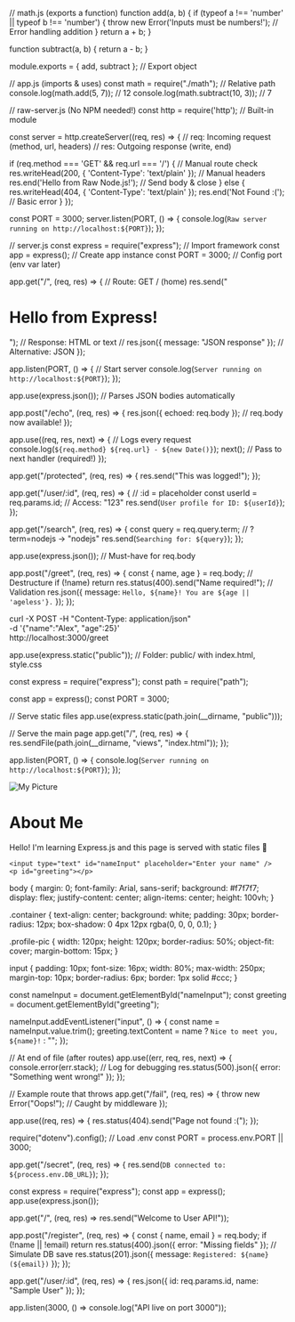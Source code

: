 <!-- Modules -->

// math.js (exports a function)
function add(a, b) {
if (typeof a !== 'number' || typeof b !== 'number') {
throw new Error('Inputs must be numbers!'); // Error handling addition
}
return a + b;
}

function subtract(a, b) {
return a - b;
}

module.exports = { add, subtract }; // Export object

// app.js (imports & uses)
const math = require("./math"); // Relative path
console.log(math.add(5, 7)); // 12
console.log(math.subtract(10, 3)); // 7

<!-- Raw-server -->

// raw-server.js (No NPM needed!)
const http = require('http'); // Built-in module

const server = http.createServer((req, res) => {
// req: Incoming request (method, url, headers)
// res: Outgoing response (write, end)

if (req.method === 'GET' && req.url === '/') {
// Manual route check
res.writeHead(200, { 'Content-Type': 'text/plain' }); // Manual headers
res.end('Hello from Raw Node.js!'); // Send body & close
} else {
res.writeHead(404, { 'Content-Type': 'text/plain' });
res.end('Not Found :('); // Basic error
}
});

const PORT = 3000;
server.listen(PORT, () => {
console.log(`Raw server running on http://localhost:${PORT}`);
});

<!-- Express -->

// server.js
const express = require("express"); // Import framework
const app = express(); // Create app instance
const PORT = 3000; // Config port (env var later)

app.get("/", (req, res) => { // Route: GET / (home)
res.send("<h1>Hello from Express!</h1>"); // Response: HTML or text
// res.json({ message: "JSON response" }); // Alternative: JSON
});

app.listen(PORT, () => { // Start server
console.log(`Server running on http://localhost:${PORT}`);
});

<!-- middlewares -->

app.use(express.json()); // Parses JSON bodies automatically

app.post("/echo", (req, res) => {
res.json({ echoed: req.body }); // req.body now available!
});

app.use((req, res, next) => { // Logs every request
console.log(`${req.method} ${req.url} - ${new Date()}`);
next(); // Pass to next handler (required!)
});

app.get("/protected", (req, res) => {
res.send("This was logged!");
});

<!-- Handling get Request -->

app.get("/user/:id", (req, res) => { // :id = placeholder
const userId = req.params.id; // Access: "123"
res.send(`User profile for ID: ${userId}`);
});

app.get("/search", (req, res) => {
const query = req.query.term; // ?term=nodejs → "nodejs"
res.send(`Searching for: ${query}`);
});

<!-- Handling post request -->

app.use(express.json()); // Must-have for req.body

app.post("/greet", (req, res) => {
const { name, age } = req.body; // Destructure
if (!name) return res.status(400).send("Name required!"); // Validation
res.json({ message: `Hello, ${name}! You are ${age || 'ageless'}.` });
});

curl -X POST -H "Content-Type: application/json" \
 -d '{"name":"Alex", "age":25}' \
 http://localhost:3000/greet

<!-- Serving static files -->

app.use(express.static("public")); // Folder: public/ with index.html, style.css

const express = require("express");
const path = require("path");

const app = express();
const PORT = 3000;

// Serve static files
app.use(express.static(path.join(\_\_dirname, "public")));

// Serve the main page
app.get("/", (req, res) => {
res.sendFile(path.join(\_\_dirname, "views", "index.html"));
});

app.listen(PORT, () => {
console.log(`Server running on http://localhost:${PORT}`);
});

<!-- html -->

<!DOCTYPE html>
<html lang="en">
<head>
  <meta charset="UTF-8" />
  <meta name="viewport" content="width=device-width, initial-scale=1.0" />
  <title>About Me</title>
  <link rel="stylesheet" href="/style.css" />
</head>
<body>
  <div class="container">
    <img src="/profile.jpg" alt="My Picture" class="profile-pic" />
    <h1>About Me</h1>
    <p>Hello! I'm learning Express.js and this page is served with static files 🎉</p>
    
    <input type="text" id="nameInput" placeholder="Enter your name" />
    <p id="greeting"></p>
  </div>

  <script src="/script.js"></script>
</body>
</html>

<!-- css -->

body {
margin: 0;
font-family: Arial, sans-serif;
background: #f7f7f7;
display: flex;
justify-content: center;
align-items: center;
height: 100vh;
}

.container {
text-align: center;
background: white;
padding: 30px;
border-radius: 12px;
box-shadow: 0 4px 12px rgba(0, 0, 0, 0.1);
}

.profile-pic {
width: 120px;
height: 120px;
border-radius: 50%;
object-fit: cover;
margin-bottom: 15px;
}

input {
padding: 10px;
font-size: 16px;
width: 80%;
max-width: 250px;
margin-top: 10px;
border-radius: 6px;
border: 1px solid #ccc;
}

<!-- js -->

const nameInput = document.getElementById("nameInput");
const greeting = document.getElementById("greeting");

nameInput.addEventListener("input", () => {
const name = nameInput.value.trim();
greeting.textContent = name ? `Nice to meet you, ${name}!` : "";
});

<!-- Error Handling -->

// At end of file (after routes)
app.use((err, req, res, next) => {
console.error(err.stack); // Log for debugging
res.status(500).json({ error: "Something went wrong!" });
});

// Example route that throws
app.get("/fail", (req, res) => {
throw new Error("Oops!"); // Caught by middleware
});

app.use((req, res) => {
res.status(404).send("Page not found :(");
});

<!-- Environment variables  -->

require("dotenv").config(); // Load .env
const PORT = process.env.PORT || 3000;

app.get("/secret", (req, res) => {
res.send(`DB connected to: ${process.env.DB_URL}`);
});

<!-- Example Real life -->

const express = require("express");
const app = express();
app.use(express.json());

app.get("/", (req, res) => res.send("Welcome to User API!"));

app.post("/register", (req, res) => {
const { name, email } = req.body;
if (!name || !email) return res.status(400).json({ error: "Missing fields" });
// Simulate DB save
res.status(201).json({ message: `Registered: ${name} (${email})` });
});

app.get("/user/:id", (req, res) => {
res.json({ id: req.params.id, name: "Sample User" });
});

app.listen(3000, () => console.log("API live on port 3000"));
